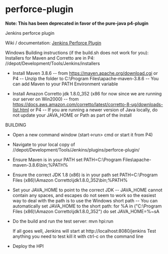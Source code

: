 # perforce-plugin
**Note: This has been deprecated in favor of the pure-java p4-plugin**

Jenkins perforce plugin

Wiki / documentation: [Jenkins Perforce Plugin](https://wiki.jenkins-ci.org/display/JENKINS/Perforce+Plugin)


Windows Building instructions (if the build.sh does not work for you):
Installers for Maven and Corretto are in P4: //depot/Development/Tools/Jenkins/installers

- Install Maven 3.8.6 
-- from https://maven.apache.org/download.cgi or P4
-- Unzip the folder to C:\Program Files\apache-maven-3.8.6
-- You can add Maven to your PATH Environment variable

- Install Amazon Corretto jdk 1.8.0_352 (x86 for now since we are running our server on Win2000)
-- from https://docs.aws.amazon.com/corretto/latest/corretto-8-ug/downloads-list.html or P4
-- If you are running a newer version of Java locally, do not update your JAVA_HOME or Path as part of the install


BUILDING

- Open a new command window (start->run> cmd or start it from P4)
- Navigate to your local copy of //depot/Development/Tools/Jenkins/plugins/perforce-plugin/

- Ensure Maven is in your PATH
	set PATH=C:\Program Files\apache-maven-3.8.6\bin;%PATH%
- Ensure the correct JDK 1.8 (x86) is in your path
	set PATH=C:\Program Files (x86)\Amazon Corretto\jdk1.8.0_352\bin;%PATH%
- Set your JAVA_HOME to point to the correct JDK
-- JAVA_HOME cannot contain any spaces, and escapes do not seem to work so the easiest way to deal with the path is to use the Windows short path
-- You can automatically set JAVA_HOME to the short path: 
	for %A in ("C:\Program Files (x86)\Amazon Corretto\jdk1.8.0_352") do set JAVA_HOME=%~sA

- Do the build and run the test server:
	mvn hpi:run
	
	If all goes well, Jenkins will start at http://localhost:8080/jenkins
	Test anything you need to test
	kill it with ctrl-c on the command line
- Deploy the HPI
